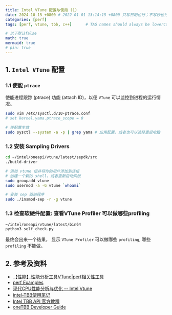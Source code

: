 ```yaml
---
title: Intel VTune 配置与使用 (1)
date: 2024-10-15 +0800 # 2022-01-01 13:14:15 +0800 只写日期也行；不写秒也行；这样也行 2022-03-09T00:55:42+08:00
categories: [perf]
tags: [perf, vtune, tbb, c++]      # TAG names should always be lowercase

# 以下默认false
math: true
mermaid: true
# pin: true
---
```


## 1. `Intel VTune` 配置 ##

### 1.1 使能 `ptrace` ###

使能进程跟踪 (ptrace) 功能 (attach ID)，以便 `VTune` 可以监控到进程的运行情况。

```bash
sudo vim /etc/sysctl.d/10-ptrace.conf
# set kernel.yama.ptrace_scope = 0

# 使配置生效
sudo sysctl --system -a -p | grep yama # 应用配置，或者也可以选择重启电脑
```

### 1.2 安装 Sampling Drivers ###

```bash
cd ~/intel/oneapi/vtune/latest/sepdk/src
./build-driver

# 添加 vtune 组并将你的用户添加到该组
# 创建一个新的 shell，或者重新启动系统
sudo groupadd vtune
sudo usermod -a -G vtune `whoami`

# 安装 sep 驱动程序
sudo ./insmod-sep -r -g vtune
```

### 1.3 检查软硬件配置: 查看VTune Profiler 可以做哪些profiling ###

```bash
~/intel/oneapi/vtune/latest/bin64
python3 self_check.py
```

最终会出来一个结果， 显示 `VTune Profiler` 可以做哪些 `profiling`, 哪些 `profiling` 不能做。

## 2. 参考及资料 ##

* [【性能】性能分析工具VTune|perf相关性工具](https://www.cnblogs.com/bandaoyu/p/16751995.html)
* [perf Examples](https://www.brendangregg.com/perf.html)
* [现代CPU性能分析与优化 -- Intel Vtune](https://weedge.github.io/perf-book-cn/zh/chapters/7-Overview-Of-Performance-Analysis-Tools/7-1_Intel_Vtune_cn.html)
* [intel-TBB使用笔记](https://chuckiewill.github.io/2022/01/26/C++/IntelTBB/)
* [Intel TBB API 官方教程](https://www.intel.com/content/www/us/en/docs/onetbb/developer-guide-api-reference/2021-13/reduction.html)
* [oneTBB Developer Guide](https://oneapi-src.github.io/oneTBB/main/tbb_userguide/title.html)
